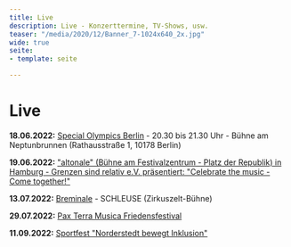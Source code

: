 ```yaml
---
title: Live
description: Live - Konzerttermine, TV-Shows, usw.
teaser: "/media/2020/12/Banner_7-1024x640_2x.jpg"
wide: true
seite:
- template: seite

---
```

# Live

**18.06.2022:** [Special Olympics Berlin](https://specialolympics.de/) - 20.30 bis 21.30 Uhr - Bühne am Neptunbrunnen (Rathausstraße 1, 10178 Berlin)

**19.06.2022:** ["altonale" (Bühne am Festivalzentrum - Platz der Republik) in Hamburg - Grenzen sind relativ e.V. präsentiert: "Celebrate the music - Come together!"](https://www.grenzensindrelativ.de/aktivitaeten/projekte-und-veranstaltungen/erlebnistage-inklusion-durch-musik/veranstaltungstermine)

**13.07.2022:** [Breminale](https://breminale-festival.de/) - SCHLEUSE (Zirkuszelt-Bühne)

**29.07.2022:** [Pax Terra Musica Friedensfestival](https://www.pax-terra-musica.de/)

**11.09.2022:** [Sportfest "Norderstedt bewegt Inklusion"](http://norderstedt-sportiv-inklusiv.de/)